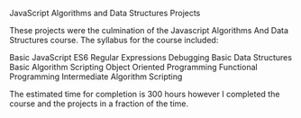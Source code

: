 JavaScript Algorithms and Data Structures Projects

These projects were the culmination of the Javascript Algorithms And Data Structures course. The syllabus for the course included:

Basic JavaScript
ES6
Regular Expressions
Debugging
Basic Data Structures
Basic Algorithm Scripting
Object Oriented Programming
Functional Programming
Intermediate Algorithm Scripting

The estimated time for completion is 300 hours however I completed the course and the projects in a fraction of the time.
